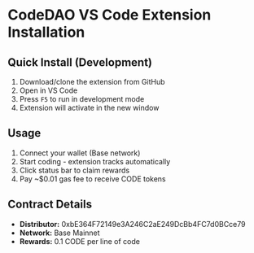 # CodeDAO VS Code Extension Installation

## Quick Install (Development)
1. Download/clone the extension from GitHub
2. Open in VS Code
3. Press `F5` to run in development mode
4. Extension will activate in the new window

## Usage
1. Connect your wallet (Base network)
2. Start coding - extension tracks automatically
3. Click status bar to claim rewards
4. Pay ~$0.01 gas fee to receive CODE tokens

## Contract Details
- **Distributor:** 0xbE364F72149e3A246C2aE249DcBb4FC7d0BCce79
- **Network:** Base Mainnet
- **Rewards:** 0.1 CODE per line of code
